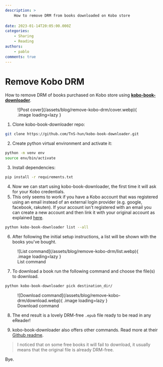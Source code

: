 ```yaml
---
description: >
    How to remove DRM from books downloaded on Kobo store

date: 2023-01-14T20:05:00.000Z
categories:
    - Sharing
    - Reading
authors:
    - pablo
comments: true
---
```


# Remove Kobo DRM

How to remove DRM of books purchased on Kobo store using **[kobo-book-downloader](https://github.com/TnS-hun/kobo-book-downloader)**.

<!-- more -->

<figure markdown>
  ![Post cover](/assets/blog/remove-kobo-drm/cover.webp){  .image loading=lazy }
</figure>

1. Clone kobo-book-downloader repo:

```sh
git clone https://github.com/TnS-hun/kobo-book-downloader.git
```

2. Create python virtual environment and activate it:

```sh
python -m venv env
source env/bin/activate
```

3. Install dependencies:

```sh
pip install -r requirements.txt
```

4. Now we can start using kobo-book-downloader, the first time it will ask for your Kobo credentials.
5. This only seems to work if you have a Kobo account that was registered using an email instead of an external login provider (e.g. google, facebook, rakuten). If your account isn't registered with an email you can create a new account and then link it with your original account as explained [here](https://github.com/TnS-hun/kobo-book-downloader/issues/10#issuecomment-536278278).

```sh
python kobo-book-downloader list --all
```

6. After following the initial setup instructions, a list will be shown with the books you've bought.

<figure markdown>
  ![List command](/assets/blog/remove-kobo-drm/list.webp){ .image loading=lazy }
  <figcaption>List command</figcaption>
</figure>

7. To download a book run the following command and choose the file(s) to download.

```sh
python kobo-book-downloader pick destination_dir/
```

<figure markdown>
  ![Download command](/assets/blog/remove-kobo-drm/download.webp){ .image loading=lazy }
  <figcaption>Download command</figcaption>
</figure>

8.  The end result is a lovely DRM-free `.epub` file ready to be read in any eReader!

9.  kobo-book-downloader also offers other commands. Read more at their [Github readme](https://github.com/TnS-hun/kobo-book-downloader#readme).

> I noticed that on some free books it will fail to download, it usually means that the original file is already DRM-free.

Bye.
